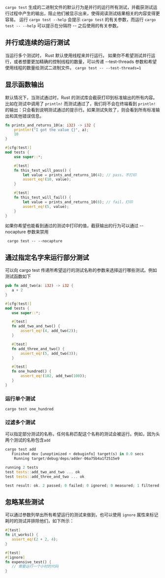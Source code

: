 `cargo test` 生成的二进制文件的默认行为是并行的运行所有测试，并截获测试运行过程中产生的输出，阻止他们被显示出来，使得阅读测试结果相关的内容变得更容易。
运行 `cargo test --help` 会提示 `cargo test` 的有关参数，而运行 `cargo test -- --help` 可以提示在分隔符 -- 之后使用的有关参数。

## 并行或连续的运行测试
当运行多个测试时， Rust 默认使用线程来并行运行。
如果你不希望测试并行运行，或者想要更加精确的控制线程的数量，可以传递 --test-threads 参数和希望使用线程的数量给测试二进制文件。
`cargo test -- --test-threads=1`

## 显示函数输出
默认情况下，当测试通过时，Rust 的测试库会截获打印到标准输出的所有内容。比如在测试中调用了 `println!` 而测试通过了，我们将不会在终端看到 `println!` 的输出：只会看到说明测试通过的提示行。如果测试失败了，则会看到所有标准输出和其他错误信息。
``` rust
fn prints_and_returns_10(a: i32) -> i32 {
    println!("I got the value {}", a);
    10
}

#[cfg(test)]
mod tests {
    use super::*;

    #[test]
    fn this_test_will_pass() {
        let value = prints_and_returns_10(4); // pass，不打印
        assert_eq!(10, value);
    }

    #[test]
    fn this_test_will_fail() {
        let value = prints_and_returns_10(8); // fail，打印
        assert_eq!(5, value);
    }
}
```

如果你希望也能看到通过的测试中打印的值，截获输出的行为可以通过 --nocapture 参数来禁用
```
 cargo test -- --nocapture
 ```

 ## 通过指定名字来运行部分测试
 可以向 cargo test 传递所希望运行的测试名称的参数来选择运行哪些测试。例如测试函数如下
 ```rust
pub fn add_two(a: i32) -> i32 {
    a + 2
}

#[cfg(test)]
mod tests {
    use super::*;

    #[test]
    fn add_two_and_two() {
        assert_eq!(4, add_two(2));
    }

    #[test]
    fn add_three_and_two() {
        assert_eq!(5, add_two(3));
    }

    #[test]
    fn one_hundred() {
        assert_eq!(102, add_two(100));
    }
}
 ```

 ### 运行单个测试
 ```
 cargo test one_hundred
 ```

 ### 过滤多个测试
 可以指定部分测试的名称，任何名称匹配这个名称的测试会被运行。例如，因为头两个测试的名称包含`add`

 ```rust
 cargo test add
    Finished dev [unoptimized + debuginfo] target(s) in 0.0 secs
     Running target/debug/deps/adder-06a75b4a1f2515e9

running 2 tests
test tests::add_two_and_two ... ok
test tests::add_three_and_two ... ok

test result: ok. 2 passed; 0 failed; 0 ignored; 0 measured; 1 filtered out
 ```

 ## 忽略某些测试
 可以通过参数列举出所有希望运行的测试来做到，也可以使用 `ignore` 属性来标记耗时的测试并排除他们，如下所示：
 ```rust
#[test]
fn it_works() {
    assert_eq!(2 + 2, 4);
}

#[test]
#[ignore]
fn expensive_test() {
    // 需要运行一个小时的代码
}
 ```
